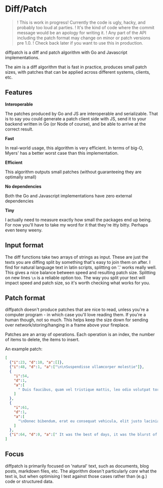 # Diff/Patch

>! This is work in progress! Currently the code is ugly, hacky, and probably too loud at parties.
>! It's the kind of code where the commit message would be an apology for writing it.
>! Any part of the API including the patch format may change on minor or patch versions pre 1.0.
>! Check back later if you want to use this in production.


diffpatch is a diff and patch algorithm with Go and Javascript implementations.

The aim is a diff algorithm that is fast in practice, produces small patch sizes, with patches that can be applied across different systems, clients, etc.

## Features

**Interoperable**

The patches produced by Go and JS are interoperable and serializable.
That is to say you could generate a patch client side with JS, send it to your backend written in Go (or Node of course), and be able to arrive at the correct result.

**Fast**

In real-world usage, this algorithm is very efficient.
In terms of big-O, Myers' has a better worst case than this implementation.

**Efficient**

This algorithm outputs small patches (without guaranteeing they are optimally small)

**No dependencies**

Both the Go and Javascript implementations have zero external dependencies

**Tiny**

I actually need to measure exactly how small the packages end up being. For now you'll have to take my word for it that they're itty bitty. Perhaps even teeny weeny.

## Input format

The diff functions take two arrays of strings as input. These are just the texts you are diffing split by something that's easy to join them on after.
I find for natural language text in latin scripts, splitting on '.' works really well. This gives a nice balance between speed and resulting patch size.
Splitting on new lines `\n` is a reliable option too. The way you split your text will impact speed and patch size, so it's worth checking what works for you.

## Patch format

diffpatch doesn't produce patches that are nice to read, unless you're a computer program - in which case you'll love reading them. If you're a human though, not so much. This helps keep the size down for sending over network/storing/hanging in a frame above your fireplace.

Patches are an array of operations. Each operation is an index, the number of items to delete, the items to insert.

An example patch:
```json
[
  {"i":23, "d":10, "a":[]},
  {"i":48, "d":1, "a":["\n\nSuspendisse ullamcorper molestie"]},
  {
    "i":54,
    "d":1,
    "a":[
      " Duis faucibus, quam vel tristique mattis, leo odio volutpat tortoise, ac molestie purus erat ac felis"
    ]
  },
  {
    "i":61,
    "d":1,
    "a":[
      "\nDonec bibendum, erat eu consequat vehicula, elit justo lacinia tortor, at vehicula leo felis et mi"
    ]
  },
  {"i":64, "d":0, "a":[" It was the best of days, it was the blurst of days"]}
]
```

## Focus

diffpatch is primarily focused on 'natural' text, such as documents, blog posts, markdown files, etc.
The algorithm doesn't particularly _care_ what the text is, but when optimising I test against those cases rather than (e.g.) code or structured data.

